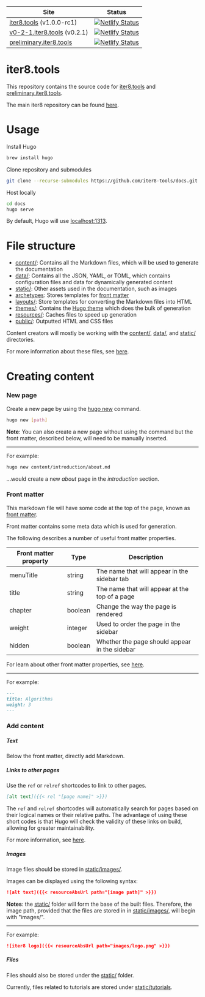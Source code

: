 | Site | Status
|------|-------
| [iter8.tools](https://iter8.tools) (v1.0.0-rc1) | [![Netlify Status](https://api.netlify.com/api/v1/badges/5e3faba2-d2ae-4252-b829-b9cb639bc5df/deploy-status)](https://app.netlify.com/sites/iter8/deploys)
| [v0-2-1.iter8.tools](https://v0-2-1.iter8.tools) (v0.2.1) | [![Netlify Status](https://api.netlify.com/api/v1/badges/2cf9563c-c421-4f95-9f95-962d1920abc7/deploy-status)](https://app.netlify.com/sites/vigilant-euler-f4a765/deploys)
| [preliminary.iter8.tools](https://preliminary.iter8.tools) | [![Netlify Status](https://api.netlify.com/api/v1/badges/8e53cd9b-0cf4-4b3b-8db6-dee596b99bf1/deploy-status)](https://app.netlify.com/sites/preliminary-iter8/deploys)

# iter8.tools

This repository contains the source code for [iter8.tools](https://iter8.tools) and
[preliminary.iter8.tools](https://preliminary.iter8.tools).

The main iter8 repository can be found [here](https://github.com/iter8-tools/iter8).

# Usage

Install Hugo

```bash
brew install hugo
```

Clone repository and submodules

```bash
git clone --recurse-submodules https://github.com/iter8-tools/docs.git
```

Host locally

```bash
cd docs
hugo serve
```

By default, Hugo will use [localhost:1313](localhost:1313).

# File structure

* [content/](content/): Contains all the Markdown files, which will be used to generate the documentation
* [data/](data/): Contains all the JSON, YAML, or TOML, which contains configuration files and data for dynamically generated content
* [static/](static/): Other assets used in the documentation, such as images
* [archetypes](archetypes): Stores templates for [front matter](https://gohugo.io/content-management/front-matter/)
* [layouts/](layouts): Store templates for converting the Markdown files into HTML
* [themes/](themes): Contains the [Hugo theme](https://themes.gohugo.io/) which does the bulk of generation
* [resources/](resources): Caches files to speed up generation
* [public/](public/): Outputted HTML and CSS files

Content creators will mostly be working with the [content/](content/), [data/](data/), and [static/](static/) directories.

For more information about these files, see [here](https://gohugo.io/getting-started/directory-structure/).

# Creating content

### New page

Create a new page by using the [hugo new](https://gohugo.io/commands/hugo_new/) command.

```bash
hugo new [path]
```

**Note**: You can also create a new page without using the command but the front matter, described below, will need to be manually inserted.

***

For example:

```bash
hugo new content/introduction/about.md
```

...would create a new _about_ page in the _introduction_ section.

### Front matter

This markdown file will have some code at the top of the page, known as [front matter](https://gohugo.io/content-management/front-matter/).

Front matter contains some meta data which is used for generation.

The following describes a number of useful front matter properties.

| Front matter property | Type | Description
|-----------------------|------|------------
| menuTitle | string | The name that will appear in the sidebar tab
| title | string | The name that will appear at the top of a page
| chapter | boolean | Change the way the page is rendered
| weight | integer | Used to order the page in the sidebar
| hidden | boolean | Whether the page should appear in the sidebar

For learn about other front matter properties, see [here](https://themes.gohugo.io//theme/hugo-theme-learn/en/cont/pages/#front-matter-configuration).

***

For example:

```md
---
title: Algorithms
weight: 3
---
```

### Add content

##### Text

Below the front matter, directly add Markdown.

##### Links to other pages

Use the `ref` or `relref` shortcodes to link to other pages.

```md
[alt text]({{< rel "[page name]" >}})
```

The `ref` and `relref` shortcodes will automatically search for pages based on their logical names or their relative paths. The advantage of using these short codes is that Hugo will check the validity of these links on build, allowing for greater maintainability.

For more information, see [here](https://gohugo.io/content-management/shortcodes/#ref-and-relref).
                                               
##### Images

Image files should be stored in [static/images/](static/images/).

Images can be displayed using the following syntax:

```md
![alt text]({{< resourceAbsUrl path="[image path]" >}})
```

**Notes**: the [static/](static/) folder will form the base of the built files. Therefore, the image path, provided that the files are stored in in [static/images/](static/images/), will begin with "images/".

***

For example:

```md
![iter8 logo]({{< resourceAbsUrl path="images/logo.png" >}})
```

##### Files

Files should also be stored under the [static/](static/) folder.

Currently, files related to tutorials are stored under [static/tutorials](static/tutorials).